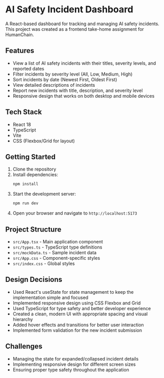 # AI Safety Incident Dashboard

A React-based dashboard for tracking and managing AI safety incidents. This project was created as a frontend take-home assignment for HumanChain.

## Features

- View a list of AI safety incidents with their titles, severity levels, and reported dates
- Filter incidents by severity level (All, Low, Medium, High)
- Sort incidents by date (Newest First, Oldest First)
- View detailed descriptions of incidents
- Report new incidents with title, description, and severity level
- Responsive design that works on both desktop and mobile devices

## Tech Stack

- React 18
- TypeScript
- Vite
- CSS (Flexbox/Grid for layout)

## Getting Started

1. Clone the repository
2. Install dependencies:
   ```bash
   npm install
   ```
3. Start the development server:
   ```bash
   npm run dev
   ```
4. Open your browser and navigate to `http://localhost:5173`

## Project Structure

- `src/App.tsx` - Main application component
- `src/types.ts` - TypeScript type definitions
- `src/mockData.ts` - Sample incident data
- `src/App.css` - Component-specific styles
- `src/index.css` - Global styles

## Design Decisions

- Used React's useState for state management to keep the implementation simple and focused
- Implemented responsive design using CSS Flexbox and Grid
- Used TypeScript for type safety and better developer experience
- Created a clean, modern UI with appropriate spacing and visual hierarchy
- Added hover effects and transitions for better user interaction
- Implemented form validation for the new incident submission

## Challenges

- Managing the state for expanded/collapsed incident details
- Implementing responsive design for different screen sizes
- Ensuring proper type safety throughout the application 